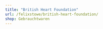 ```yaml
---
title: "British Heart Foundation"
url: /felixstowe/british-heart-foundation/
shop: Gebrauchtwaren
---
```

